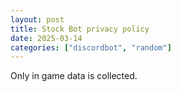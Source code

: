 ```yaml
---
layout: post
title: Stock Bot privacy policy
date: 2025-03-14
categories: ["discordbot", "random"]
---
```


Only in game data is collected.
